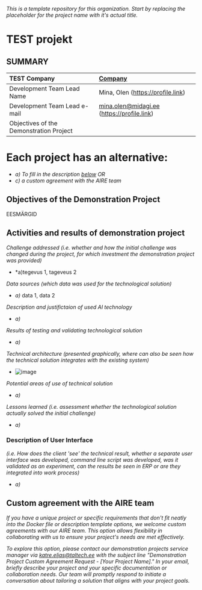 *This is a template repository for this organization. Start by replacing the placeholder for the project name with it's actual title.*

# TEST projekt

## SUMMARY

| TEST Company | [Company](https://website.link) |
| :--- | :--- |
| Development Team Lead Name | Mina, Olen (https://profile.link) |
| Development Team Lead e-mail | mina.olen@midagi.ee (https://profile.link) |
| Objectives of the Demonstration Project |  |

# Each project has an alternative:

- *a) To fill in the description [below](https://github.com/ai-robotics-estonia/_project_template_/edit/main/README.md#implementation-details)*
*OR*
- *c) a custom agreement with the AIRE team*

## Objectives of the Demonstration Project
EESMÄRGID

## Activities and results of demonstration project
*Challenge addressed (i.e. whether and how the initial challenge was changed during the project, for which investment the demonstration project was provided)*
-  *a)tegevus 1, tageveus 2

*Data sources (which data was used for the technological solution)*
-  *a)* data 1, data 2

*Description and justifictaion of used AI technology*
-  *a)*

*Results of testing and validating technological solution*
-  *a)*

*Technical architecture (presented graphically, where can also be seen how the technical solution integrates with the existing system)*
-  ![image](https://github.com/katreeljas/TEST/assets/153168549/d04813c3-4b74-449d-8ce6-dc118deacc92)


*Potential areas of use of technical solution*
-  *a)*

*Lessons learned (i.e. assessment whether the technological solution actually solved the initial challenge)*
-  *a)*

### Description of User Interface 
*(i.e. How does the client 'see' the technical result, whether a separate user interface was developed, command line script was developed, was it validated as an experiment, can the results be seen in ERP or are they integrated into work process)*
-  *a)*


## Custom agreement with the AIRE team

*If you have a unique project or specific requirements that don't fit neatly into the Docker file or description template options, we welcome custom agreements with our AIRE team. This option allows flexibility in collaborating with us to ensure your project's needs are met effectively.*

*To explore this option, please contact our demonstration projects service manager via katre.eljas@taltech.ee with the subject line "Demonstration Project Custom Agreement Request - [Your Project Name]." In your email, briefly describe your project and your specific documentation or collaboration needs. Our team will promptly respond to initiate a conversation about tailoring a solution that aligns with your project goals.*


